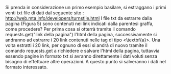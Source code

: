 Si prenda in considerazione un primo esempio basilare, si estraggano i primi venti txt file di dati  dal seguente sito : 
http://web.mta.info/developers/turnstile.html
I file txt da estrarre dalla pagina (Figura 5) sono contenuti nei link indicati dalla parentesi graffa, come procedere?
Per prima cosa si otterrà tramite il comando requests.get("link della pagina")
l'html della pagina, successivamente si andranno ad estrarre i 20 link contenuti nelle tag di tipo $<$\textbf{a}$>$.
Una volta estratti i 20 link, per ognuno di essi si andrà di nuovo tramite il comando requests.get a richiedere e salvare l'html della pagina, tuttavvia essendo pagine in formato txt si avranno direttamente i dati voluti senza bisogno di effettuare altre operazioni.
A questo punto si salveranno i dati nel formato interessato.
